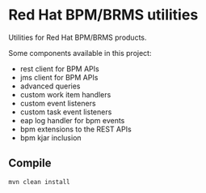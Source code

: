 # Red Hat BPM/BRMS utilities

Utilities for Red Hat BPM/BRMS products.

Some components available in this project:
 - rest client for BPM APIs
 - jms client for BPM APIs
 - advanced queries
 - custom work item handlers
 - custom event listeners
 - custom task event listeners
 - eap log handler for bpm events
 - bpm extensions to the REST APIs
 - bpm kjar inclusion
 


## Compile

```bash
mvn clean install
```
